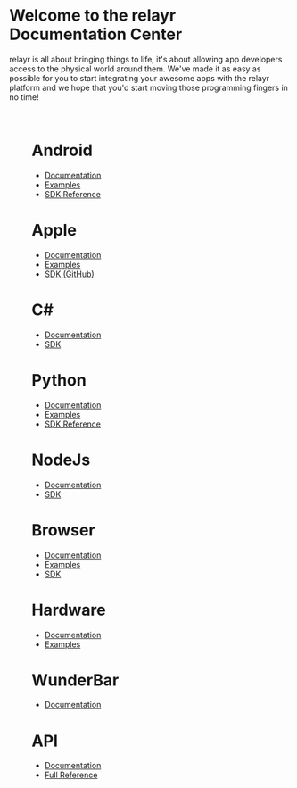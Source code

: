 <h1>Welcome to the relayr Documentation Center</h1>
<p>relayr is all about bringing things to life, it's about allowing app developers access to the physical world around them. 
We've made it as easy as possible for you to start integrating your awesome apps with the relayr platform and we hope that you'd start moving those programming fingers in no time! </p>
<br>
<div class="platforms">
  
  <figure class="android"><h1>Android<i class="flaticon-android"></i></h1>
    <ul>
      <li><a href="/documents/Android/Reference" target="_self">Documentation <i class="fa fa-angle-right"></i></a></li> 
      <li><a href="/documents/Android/Examples" target="_self">Examples <i class="fa fa-angle-right"></i></a></li> 
      <li><a href="https://developer.relayr.io/rendered-doc/javadoc/index.html" target="_blank">SDK Reference <i class="fa fa-angle-right"></i></a></li> 
    </ul>

  </figure>
  <figure class="apple"><h1>Apple<i class="flaticon-apple"></i></h1>
    <ul>
      <li><a href="/documents/Apple/Introduction" target="_self">Documentation <i class="fa fa-angle-right"></i></a></li> 
      <li><a href="/documents/Apple/Examples" target="_self">Examples <i class="fa fa-angle-right"></i></a></li> 
      <li><a href="https://github.com/relayr/apple-sdk" target="_blank">SDK (GitHub) <i class="fa fa-github"></i></a></li> 
    </ul>
  </figure>
  <figure class="csharp"><h1>C#<br><i class="flaticon-csharp
  "></i></h1>
    <ul>
      <li><a href="/documents/CSharp/Reference" target="_self">Documentation <i class="fa fa-angle-right"></i></a></li> 
      <li><a href="/documents/CSharp/Csharp" target="_self" >SDK <i class="fa fa-angle-right"></i></a></li> 
    </ul>
  </figure>
  <figure class="python"><h1>Python<br><i class="flaticon-python"></i></h1>
    <ul>
      <li><a href="/documents/Python/Introduction" target="_self">Documentation <i class="fa fa-angle-right"></i></a></li> 
      <li><a href="http://relayr.readthedocs.org/en/latest/examples.html" target="_blank">Examples <i class="fa fa-angle-right"></i></a></li> 
      <li><a href="http://relayr.readthedocs.org/en/latest/" target="_blank">SDK Reference <i class="fa fa-angle-right"></i></a></li> 
    </ul>
  </figure>
  <figure class="nodejs"><h1>NodeJs<br><i class="flaticon-js"></i></h1>
    <ul>
      <li><a href="/documents/Nodejs/Reference" target="_self">Documentation <i class="fa fa-angle-right"></i></a></li> 
      <li><a href="https://developer.relayr.io/documents/Nodejs/nodejs" target="_self">SDK <i class="fa fa-angle-right"></i></a></li> 
    </ul>
  </figure>
  <figure class="browser"><h1>Browser<br><i class="flaticon-html"></i></h1>
    <ul>
      <li><a href="/documents/Browser/Introduction" target="_self">Documentation <i class="fa fa-angle-right"></i></a></li>
	<li><a href="/documents/Browser/Examples" target="_self">Examples <i class="fa fa-angle-right"></i></a></li>  
      <li><a href="/documents/Browser/JavaScriptSDK" target="_self">SDK <i class="fa fa-angle-right"></i></a></li> 
    </ul>
  </figure>  
  <figure class="csharp"><h1>Hardware<br><i class="flaticon-embedded"></i></h1>
    <ul>
      <li><a href="/documents/Hardware/Introduction" target="_self">Documentation <i class="fa fa-angle-right"></i></a></li> 
      <li><a href="/documents/Hardware/Examples" target="_self">Examples <i class="fa fa-angle-right"></i></a></li> 
    </ul>
  </figure>  

  <figure class="apple"><h1>WunderBar <i class="icon-wunderbar-logo"></i><br></h1>
    <ul>
      <li><a href="/documents/WunderBar/Introduction" target="_self">Documentation <i class="fa fa-angle-right"></i></a></li> 
    </ul>
  </figure>
  <figure class="python"><h1>API<br><i class="flaticon-cloud"></i></h1>
    <ul>
      <li><a href="/documents/relayrAPI/Introduction" target="_self">Documentation <i class="fa fa-angle-right"></i></a></li> 
      <li><a href="http://docs.wunderbarregistration.apiary.io/" target="_blank">Full Reference<i class="fa fa-angle-right"></i></a></li> 
    </ul>
  </figure>  

  <div id="repo2"></div>
</div>
</div>